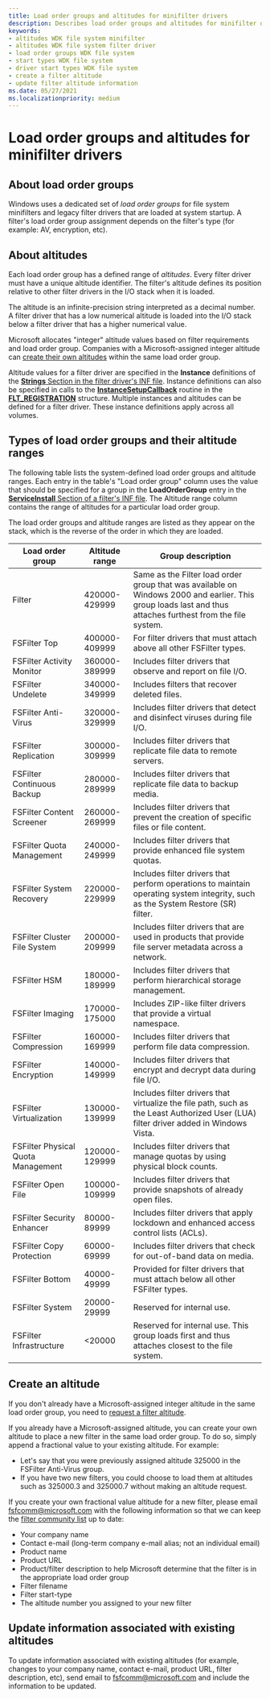 ```yaml
---
title: Load order groups and altitudes for minifilter drivers
description: Describes load order groups and altitudes for minifilter drivers
keywords:
- altitudes WDK file system minifilter
- altitudes WDK file system filter driver
- load order groups WDK file system
- start types WDK file system
- driver start types WDK file system
- create a filter altitude
- update filter altitude information
ms.date: 05/27/2021
ms.localizationpriority: medium
---
```


# Load order groups and altitudes for minifilter drivers

## About load order groups

Windows uses a dedicated set of *load order groups* for file system minifilters and legacy filter drivers that are loaded at system startup. A filter's load order group assignment depends on the filter's type (for example: AV, encryption, etc).

## About altitudes

Each load order group has a defined range of *altitudes*. Every filter driver must have a unique altitude identifier. The filter's altitude defines its position relative to other filter drivers in the I/O stack when it is loaded.

The altitude is an infinite-precision string interpreted as a decimal number. A filter driver that has a low numerical altitude is loaded into the I/O stack below a filter driver that has a higher numerical value.

Microsoft allocates "integer" altitude values based on filter requirements and load order group. Companies with a Microsoft-assigned integer altitude can [create their own altitudes](#create-an-altitude) within the same load order group.

Altitude values for a filter driver are specified in the **Instance** definitions of the [**Strings** Section in the filter driver's INF file](creating-an-inf-file-for-a-minifilter-driver.md). Instance definitions can also be specified in calls to the [**InstanceSetupCallback**](/windows-hardware/drivers/ddi/fltkernel/nc-fltkernel-pflt_instance_setup_callback) routine in the [**FLT_REGISTRATION**](/windows-hardware/drivers/ddi/fltkernel/ns-fltkernel-_flt_registration) structure. Multiple instances and altitudes can be defined for a filter driver. These instance definitions apply across all volumes.

## Types of load order groups and their altitude ranges

The following table lists the system-defined load order groups and altitude ranges. Each entry in the table's "Load order group" column uses the value that should be specified for a group in the **LoadOrderGroup** entry in the [**ServiceInstall** Section of a filter's INF file](creating-an-inf-file-for-a-minifilter-driver.md). The Altitude range column contains the range of altitudes for a particular load order group.

The load order groups and altitude ranges are listed as they appear on the stack, which is the reverse of the order in which they are loaded.

Load order group | Altitude range | Group description |
| -------------- | -------------- | ----------------- |
| Filter | 420000-429999 | Same as the Filter load order group that was available on Windows 2000 and earlier. This group loads last and thus attaches furthest from the file system. |
| FSFilter Top | 400000-409999 | For filter drivers that must attach above all other FSFilter types. |
| FSFilter Activity Monitor | 360000-389999 | Includes filter drivers that observe and report on file I/O. |
| FSFilter Undelete | 340000-349999 | Includes filters that recover deleted files. |
| FSFilter Anti-Virus | 320000-329999 | Includes filter drivers that detect and disinfect viruses during file I/O. |
| FSFilter Replication | 300000-309999 | Includes filter drivers that replicate file data to remote servers. |
| FSFilter Continuous Backup | 280000-289999 | Includes filter drivers that replicate file data to backup media. |
| FSFilter Content Screener | 260000-269999 | Includes filter drivers that prevent the creation of specific files or file content. |
| FSFilter Quota Management | 240000-249999 | Includes filter drivers that provide enhanced file system quotas. |
| FSFilter System Recovery | 220000-229999 | Includes filter drivers that perform operations to maintain operating system integrity, such as the System Restore (SR) filter. |
| FSFilter Cluster File System | 200000-209999 | Includes filter drivers that are used in products that provide file server metadata across a network. |
| FSFilter HSM | 180000-189999 | Includes filter drivers that perform hierarchical storage management. |
| FSFilter Imaging | 170000-175000 | Includes ZIP-like filter drivers that provide a virtual namespace. |
| FSFilter Compression | 160000-169999 | Includes filter drivers that perform file data compression. |
| FSFilter Encryption | 140000-149999 | Includes filter drivers that encrypt and decrypt data during file I/O. |
| FSFilter Virtualization | 130000- 139999 | Includes filter drivers that virtualize the file path, such as the Least Authorized User (LUA) filter driver added in Windows Vista. |
| FSFilter Physical Quota Management | 120000-129999 | Includes filter drivers that manage quotas by using physical block counts. |
| FSFilter Open File | 100000-109999 | Includes filter drivers that provide snapshots of already open files. |
| FSFilter Security Enhancer | 80000-89999 | Includes filter drivers that apply lockdown and enhanced access control lists (ACLs). |
| FSFilter Copy Protection | 60000-69999 | Includes filter drivers that check for out-of-band data on media. |
| FSFilter Bottom | 40000-49999 | Provided for filter drivers that must attach below all other FSFilter types. |
| FSFilter System | 20000-29999 | Reserved for internal use. |
| FSFilter Infrastructure  | <20000 | Reserved for internal use. This group loads first and thus attaches closest to the file system. |

## Create an altitude

If you don't already have a Microsoft-assigned integer altitude in the same load order group, you need to [request a filter altitude](minifilter-altitude-request.md).

If you already have a Microsoft-assigned altitude, you can create your own altitude to place a new filter in the same load order group. To do so, simply append a fractional value to your existing altitude. For example:

* Let's say that you were previously assigned altitude 325000 in the FSFilter Anti-Virus group.
* If you have two new filters, you could choose to load them at altitudes such as 325000.3 and 325000.7 without making an altitude request.

If you create your own fractional value altitude for a new filter, please email [fsfcomm@microsoft.com](mailto:fsfcomm@microsoft.com?subject=Filter%20altitude%20request) with the following information so that we can keep the [filter community list](allocated-altitudes.md) up to date:

* Your company name
* Contact e-mail (long-term company e-mail alias; not an individual email)
* Product name
* Product URL
* Product/filter description to help Microsoft determine that the filter is in the appropriate load order group
* Filter filename
* Filter start-type
* The altitude number you assigned to your new filter

## Update information associated with existing altitudes

To update information associated with existing altitudes (for example, changes to your company name, contact e-mail, product URL, filter description, etc), send email to [fsfcomm@microsoft.com](mailto:fsfcomm@microsoft.com?subject=Filter%20altitude%20request) and include the information to be updated.
